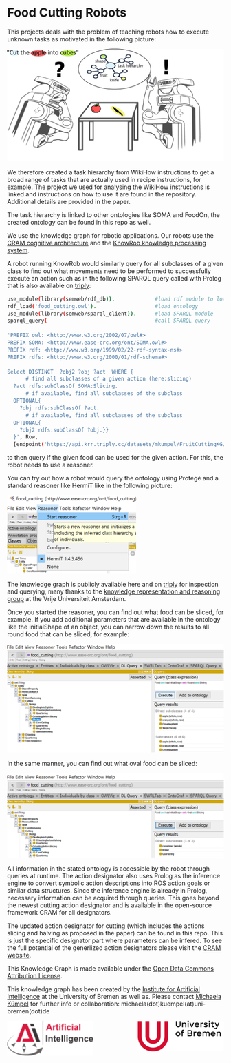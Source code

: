 # Food Cutting Robots

This projects deals with the problem of teaching robots how to execute unknown tasks as motivated in the following picture:

<img src="img/Motivation.jpg" width="600" alt="Cutting Food Motivation"/><br>

We therefore created a task hierarchy from WikiHow instructions to get a broad range of tasks that are actually used in recipe instructions, for example. 
The project we used for analysing the WikiHow instructions is linked and instructions on how to use it are found in the repository. Additional details are provided in the paper. 

The task hierarchy is linked to other ontologies like SOMA and FoodOn, the created ontology can be found in this repo as well.

We use the knowledge graph for robotic applications. Our robots use the <a href="https://github.com/cram2/cram">CRAM cognitive architecture</a> and the <a href="https://github.com/knowrob/knowrob">KnowRob knowledge processing system</a>.

A robot running KnowRob would similarly query for all subclasses of a given class to find out what movements need to be performed to successfully execute an action such as in the following SPARQL query called with Prolog that is also available on <a href="https://krr.triply.cc/mkumpel/-/queries/All-Movements-for-Action/1">triply</a>:
```bash
use_module(library(semweb/rdf_db)).             #load rdf module to load the ontology
rdf_load('food_cutting.owl').                   #load ontology
use_module(library(semweb/sparql_client)).      #load SPARQL module
sparql_query(                                   #call SPARQL query

'PREFIX owl: <http://www.w3.org/2002/07/owl#>
PREFIX SOMA: <http://www.ease-crc.org/ont/SOMA.owl#>
PREFIX rdf: <http://www.w3.org/1999/02/22-rdf-syntax-ns#>
PREFIX rdfs: <http://www.w3.org/2000/01/rdf-schema#>

Select DISTINCT  ?obj2 ?obj ?act  WHERE {
      # find all subclasses of a given action (here:slicing)
  ?act rdfs:subClassOf SOMA:Slicing.
  	  # if available, find all subclasses of the subclass
  OPTIONAL{
    ?obj rdfs:subClassOf ?act.
      # if available, find all subclasses of the subclass
  OPTIONAL{
    ?obj2 rdfs:subClassOf ?obj.}}
  }', Row,
  [endpoint('https://api.krr.triply.cc/datasets/mkumpel/FruitCuttingKG/services/FruitCuttingKG/sparql')]).
```
to then query if the given food can be used for the given action. For this, the robot needs to use a reasoner.

You can try out how a robot would query the ontology using Protégé and a standard reasoner like HermiT like in the following picture:

<img src="img/StartReasoner.png" width="300" alt="Starting the reasoner"/><br>

The knowledge graph is publicly available here and on <a href="https://api.krr.triply.cc/datasets/mkumpel/FruitCuttingKG/services/FruitCuttingKG/sparql">triply</a> for inspection and querying, many thanks to the <a href="https://krr.cs.vu.nl/">knowledge representation and reasoning group</a> at the Vrije Universiteit Amsterdam.

Once you started the reasoner, you can find out what food can be sliced, for example. If you add additional parameters that are available in the ontology like the initialShape of an object, you can narrow down the results to all round food that can be sliced, for example:

<img src="img/SlicingDL.png" width="600" alt="DL query round, slicing"/><br>

In the same manner, you can find out what oval food can be sliced:

<img src="img/SlicingOvalDL.png" width="600" alt="DL query oval, slicing"/><br>

All information in the stated ontology is accessible by the robot through queries at runtime. The action designator also uses Prolog as the inference engine to convert symbolic action descriptions into ROS action goals or similar data structures. Since the inference engine is already in Prolog, necessary information can be acquired through queries. This goes beyond the newest cutting action designator and is available in the open-source framework CRAM for all designators. 

The updated action designator for cutting (which includes the actions slicing and halving as proposed in the paper) can be found in this repo. This is just the specific designator part where parameters can be infered. To see the full potential of the generlized action designators please visit the <a href="https://cram-system.org/">CRAM website</a>. 

This Knowledge Graph is made available under the <a href="http://opendatacommons.org/licenses/by/1.0/">Open Data Commons Attribution License</a>.


This knowledge graph has been created by the <a href="https://ai.uni-bremen.de/">Institute for Artificial Intelligence</a> at the University of Bremen as well as. Please contact <a href="https://ai.uni-bremen.de/team/michaela_k%C3%BCmpel">Michaela Kümpel</a> for further info or collaboration: michaela(dot)kuempel(at)uni-bremen(dot)de

<img src="img/ai_logo.png" width="200"/><img align=right src="img/university_new.png" width="200"/>
